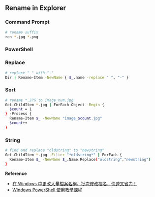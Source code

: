 
## Rename in Explorer

### Command Prompt

```bash
# rename suffix
ren *.jpg *.png
```

### PowerShell

### Replace

```bash
# replace " " with "-"
Dir | Rename-Item -NewName { $_.name -replace " ", "-" }
```

### Sort

```bash
# rename *.JPG to image_num.jpg
Get-ChildItem *.jpg | ForEach-Object -Begin {
  $count = 1
} -Process {
  Rename-Item $_ -NewName "image_$count.jpg"
  $count++
}
```

### String

```bash
# find and replace "oldstring" to "newstring" 
Get-ChildItem *.jpg -Filter "*oldstring*" | ForEach {
  Rename-Item $_ -NewName $_.Name.Replace("oldstring","newstring")
}
```

**Reference**

* [在 Windows 中更改大量檔案名稱，批次修改檔名，快速又省力！](https://blog.gtwang.org/windows/how-to-batch-rename-files-in-windows/)
* [Windows PowerShell 使用教學課程](https://msdn.microsoft.com/zh-tw/library/ee790872%28v=azure.10%29.aspx)



